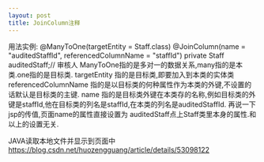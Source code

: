 ```yaml
---
layout: post
title: JoinColumn注释
---
```

用法实例:
@ManyToOne(targetEntity = Staff.class)
@JoinColumn(name = "auditedStaffId", referencedColumnName = "staffId")
private Staff auditedStaff;// 审核人
ManyToOne指的是多对一的数据关系,many指的是本类.one指的是目标类.
targetEntity 指的是目标类,即要加入到本类的实体类
referencedColumnName 指的是以目标类的何种属性作为本类的外键,不设置的话默认是目标类的主键.
name 指的是目标类外键在本类存的名称,例如目标类的外键是staffId,他在目标类的列名是staffId,在本类的列名是auditedStaffId.
再说一下jsp的传值,页面name的属性直接设置为 auditedStaff点上Staff类里本身的属性.和以上的设置无关.



JAVA读取本地文件并显示到页面中
https://blog.csdn.net/huozengguang/article/details/53098122